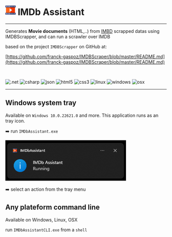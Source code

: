 # ![icon](./assets/multimedia-small.png) IMDb Assistant

___

Generates **Movie documents** (HTML,..) from [IMBD](http://www.imdb.com) scrapped datas using IMDBScrapper, and can run a scrawler over IMDB

based on the project `IMDBScrapper` on GitHub at: 

[https://github.com/franck-gaspoz/IMDBScraper/blob/master/README.md](https://github.com/franck-gaspoz/IMDBScraper/blob/master/README.md)

<br>

![.net](https://img.shields.io/static/v1?label=&message=.NET%208&color=307639&style=plastic&logo=.net) 
![csharp](https://img.shields.io/static/v1?label=&message=C%20&sharp;&color=cdf998&style=plastic&logo=csharp&logoColor=dodgerblue) 
![json](https://img.shields.io/static/v1?label=&message=JSON&color=cdf998&style=plastic&logo=javascript&logoColor=darkgreen)
![html5](https://img.shields.io/static/v1?label=&message=HTML5&color=cdf998&style=plastic&logo=html5) ![css3](https://img.shields.io/static/v1?label=&message=CSS3&color=cdf998&style=plastic&logo=css3&logoColor=black)
![linux](https://img.shields.io/static/v1?label=&message=Linux&color=285fdd&style=plastic&logo=linux) ![windows](https://img.shields.io/static/v1?label=&message=Windows&color=285fdd&style=plastic&logo=windows&logoColor=77DDFF) ![osx](https://img.shields.io/static/v1?label=&message=OSX&color=285fdd&style=plastic&logo=apple&logoColor=AAFFAA)
___

## Windows system tray

Available on `Windows 10.0.22621.0` and more. This application runs as an tray icon.

:arrow_right: run `IMDbAssistant.exe`

![tip start](./assets/tip-start.png)

:arrow_right: select an action from the tray menu

## Any plateform command line

Available on Windows, Linux, OSX

run `IMDbAssistantCLI.exe` from a `shell`


